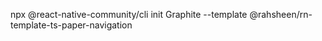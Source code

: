 npx @react-native-community/cli init Graphite  --template @rahsheen/rn-template-ts-paper-navigation
